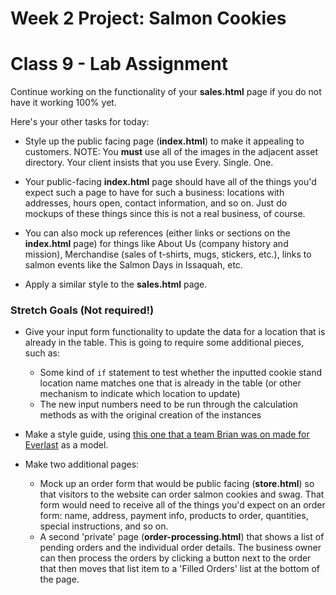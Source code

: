# Week 2 Project: Salmon Cookies
# Class 9 - Lab Assignment

Continue working on the functionality of your **sales.html** page if you do not have it working 100% yet.

Here's your other tasks for today:

- Style up the public facing page (**index.html**) to make it appealing to customers. NOTE: You **must** use all of the images in the adjacent asset directory. Your client insists that you use Every. Single. One.
- Your public-facing **index.html** page should have all of the things you'd expect such a page to have for such a business: locations with addresses, hours open, contact information, and so on. Just do mockups of these things since this is not a real business, of course.
- You can also mock up references (either links or sections on the **index.html** page) for things like About Us (company history and mission), Merchandise (sales of t-shirts, mugs, stickers, etc.), links to salmon events like the Salmon Days in Issaquah, etc.

- Apply a similar style to the **sales.html** page.

### Stretch Goals (Not required!)

- Give your input form functionality to update the data for a location that is already in the table. This is going to require some additional pieces, such as:
	- Some kind of `if` statement to test whether the inputted cookie stand location name matches one that is already in the table (or other mechanism to indicate which location to update)
	- The new input numbers need to be run through the calculation methods as with the original creation of the instances

- Make a style guide, using [this one that a team Brian was on made for Everlast](http://everlast.com/style-guide) as a model.

- Make two additional pages:
	- Mock up an order form that would be public facing (**store.html**) so that visitors to the website can order salmon cookies and swag. That form would need to receive all of the things you'd expect on an order form: name, address, payment info, products to order, quantities, special instructions, and so on.
	- A second 'private' page (**order-processing.html**) that shows a list of pending orders and the individual order details. The business owner can then process the orders by clicking a button next to the order that then moves that list item to a 'Filled Orders' list at the bottom of the page.
